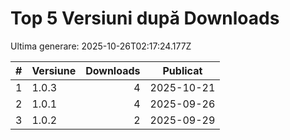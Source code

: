# Top 5 Versiuni după Downloads

Ultima generare: 2025-10-26T02:17:24.177Z

| # | Versiune | Downloads | Publicat |
| - | - | -: | - |
| 1 | 1.0.3 | 4 | 2025-10-21 |
| 2 | 1.0.1 | 4 | 2025-09-26 |
| 3 | 1.0.2 | 2 | 2025-09-29 |
